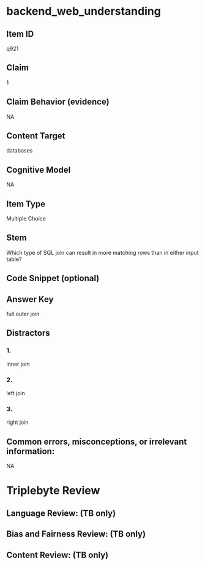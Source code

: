 # backend_web_understanding

## Item ID
q921

## Claim
1

## Claim Behavior (evidence)
NA

## Content Target
databases

## Cognitive Model
NA

## Item Type
Multiple Choice

## Stem
Which type of SQL join can result in more matching rows than in either input table?

## Code Snippet (optional)


## Answer Key
full outer join

## Distractors

### 1.
inner join

### 2.
left join

### 3.
right join

## Common errors, misconceptions, or irrelevant information:
NA

# Triplebyte Review


## Language Review: (TB only)


## Bias and Fairness Review: (TB only)


## Content Review: (TB only)

